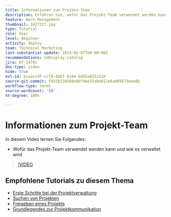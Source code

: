 ```yaml
---
title: Informationen zum Projekt-Team
description: Erfahren Sie, wofür das Projekt-Team verwendet werden kann und wie es verwaltet werden kann.
feature: Work Management
thumbnail: 3427227.jpg
type: Tutorial
role: User
level: Beginner
activity: deploy
team: Technical Marketing
last-substantial-update: 2024-02-07T00:00:00Z
recommendations: noDisplay,catalog
jira: KT-14781
doc-type: video
hide: true
exl-id: bcaaccdf-ccf8-4bbf-8344-bd55a655c510
source-git-commit: f033b210268e8979ee15abe812e6ad85673eeedb
workflow-type: tm+mt
source-wordcount: '59'
ht-degree: 100%

---
```


# Informationen zum Projekt-Team

In diesem Video lernen Sie Folgendes:

* Wofür das Projekt-Team verwendet werden kann und wie es verwaltet wird

>[!VIDEO](https://video.tv.adobe.com/v/3427227/?quality=12&learn=on)

## Empfohlene Tutorials zu diesem Thema

* [Erste Schritte bei der Projektverwaltung](/help/manage-work/projects/getting-started-manage-a-project.md)
* [Suchen von Projekten](/help/manage-work/projects/find-projects.md)
* [Freigeben eines Projekts](/help/manage-work/projects/share-a-project.md)
* [Grundlegendes zur Projektkommunikation](/help/manage-work/projects/understand-project-communication.md)

